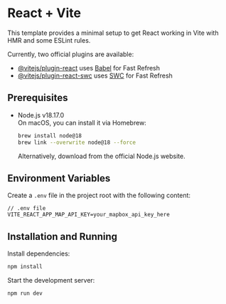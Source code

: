 # React + Vite

This template provides a minimal setup to get React working in Vite with HMR and some ESLint rules.

Currently, two official plugins are available:

- [@vitejs/plugin-react](https://github.com/vitejs/vite-plugin-react/blob/main/packages/plugin-react/README.md) uses [Babel](https://babeljs.io/) for Fast Refresh
- [@vitejs/plugin-react-swc](https://github.com/vitejs/vite-plugin-react-swc) uses [SWC](https://swc.rs/) for Fast Refresh

## Prerequisites

- Node.js v18.17.0  
  On macOS, you can install it via Homebrew:
  ```bash
  brew install node@18
  brew link --overwrite node@18 --force
  ```
  Alternatively, download from the official Node.js website.

## Environment Variables

Create a `.env` file in the project root with the following content:

```env
// .env file
VITE_REACT_APP_MAP_API_KEY=your_mapbox_api_key_here
```

## Installation and Running

Install dependencies:
```bash
npm install
```

Start the development server:
```bash
npm run dev
```
